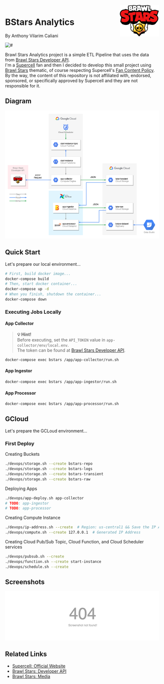 <img src=".docs/brawlstars.jpg" width="128px" align="right"/>

# BStars Analytics
By Anthony Vilarim Caliani

![#](https://img.shields.io/badge/licence-MIT-lightseagreen.svg)

Brawl Stars Analytics project is a simple ETL Pipeline that uses the data from [Brawl Stars Developer API](https://developer.brawlstars.com/).<br>
I'm a [Supercell](https://supercell.com/en/) fan and then I decided to develop this small project using [Brawl Stars](https://supercell.com/en/games/brawlstars/) thematic, of course respecting Supercell's [Fan Content Policy](http://www.supercell.com/fan-content-policy). By the way, the content of this repository is not affiliated with, endorsed, sponsored, or specifically approved by Supercell and they are not responsible for it.<br>


## Diagram
![diagram](.docs/diagram.png)


## Quick Start

Let's prepare our local environment...
```bash
# First, build docker image...
docker-compose build
# Then, start docker container...
docker-compose up -d
# When you finish, shutdown the container...
docker-compose down
```

### Executing Jobs Locally

#### App Collector
> **💡 Hint!**<br>
> Before executing, set the `API_TOKEN` value in `app-collector/env/local.env`.<br>
> The token can be found at [Brawl Stars Developer API](https://developer.brawlstars.com/).
```bash
docker-compose exec bstars /app/app-collector/run.sh
```

#### App Ingestor
```bash
docker-compose exec bstars /app/app-ingestor/run.sh
```

#### App Processor
```bash
docker-compose exec bstars /app/app-processor/run.sh
```


## GCloud
Let's prepare the GCLoud environment...

### First Deploy

Creating Buckets
```bash
./devops/storage.sh --create bstars-repo
./devops/storage.sh --create bstars-logs
./devops/storage.sh --create bstars-transient
./devops/storage.sh --create bstars-raw
```

Deploying Apps
```bash
./devops/app-deploy.sh app-collector
# TODO: app-ingestor
# TODO: app-processor
```

Creating Compute Instance
```bash
./devops/ip-address.sh --create  # Region: us-central1 && Save the IP Address
./devops/compute.sh --create 127.0.0.1  # Generated IP Address
```

Creating Cloud Pub/Sub Topic, Cloud Function, and Cloud Scheduler services
```bash
./devops/pubsub.sh --create
./devops/function.sh --create start-instance
./devops/schedule.sh --create
```


## Screenshots
![screenshot](.docs/screenshot.png)


## Related Links
- [Supercell: Official Website](https://supercell.com/en/)
- [Brawl Stars: Developer API](https://developer.brawlstars.com/)
- [Brawl Stars: Media](https://supercell.com/en/for-media/)

